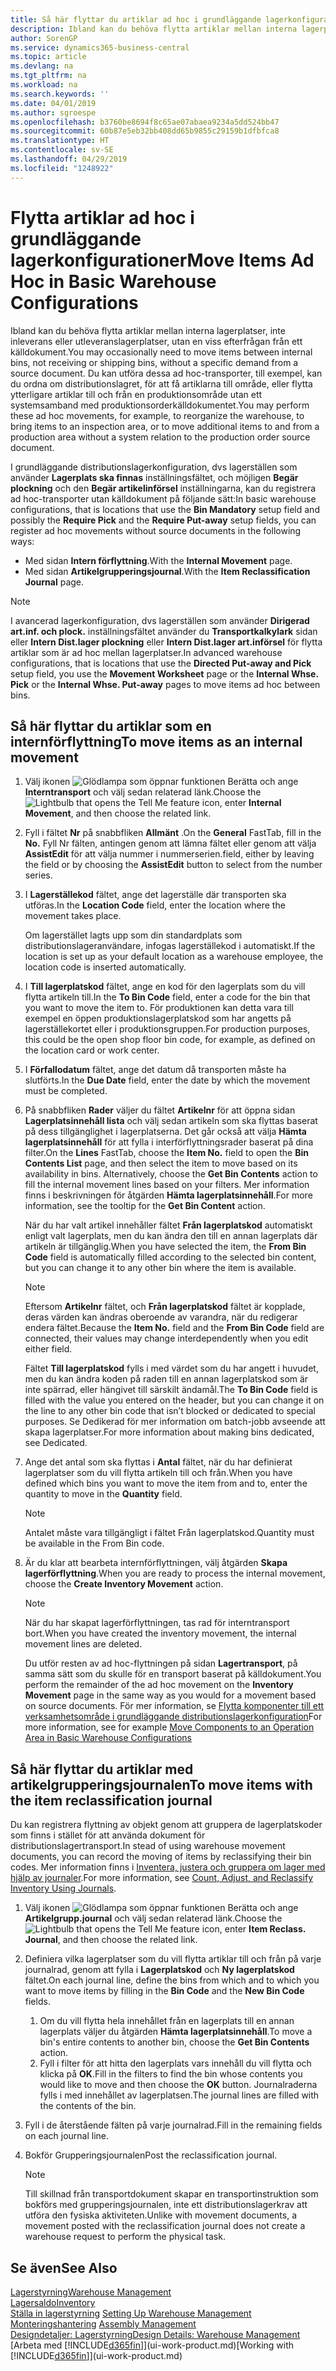 ```yaml
---
title: Så här flyttar du artiklar ad hoc i grundläggande lagerkonfiguration | Microsoft Docs
description: Ibland kan du behöva flytta artiklar mellan interna lagerplatser, inte inleverans eller utleveranslagerplatser, utan en viss efterfrågan från ett källdokument. Du kan utföra dessa ad hoc-transporter, till exempel, kan du ordna om distributionslagret, för att få artiklarna till område, eller flytta ytterligare artiklar till och från en produktionsområde utan ett systemsamband med produktionsorderkälldokumentet.
author: SorenGP
ms.service: dynamics365-business-central
ms.topic: article
ms.devlang: na
ms.tgt_pltfrm: na
ms.workload: na
ms.search.keywords: ''
ms.date: 04/01/2019
ms.author: sgroespe
ms.openlocfilehash: b3760be8694f8c65ae07abaea9234a5dd524bb47
ms.sourcegitcommit: 60b87e5eb32bb408dd65b9855c29159b1dfbfca8
ms.translationtype: HT
ms.contentlocale: sv-SE
ms.lasthandoff: 04/29/2019
ms.locfileid: "1248922"
---
```

# <a name="move-items-ad-hoc-in-basic-warehouse-configurations"></a><span data-ttu-id="97e54-104">Flytta artiklar ad hoc i grundläggande lagerkonfigurationer</span><span class="sxs-lookup"><span data-stu-id="97e54-104">Move Items Ad Hoc in Basic Warehouse Configurations</span></span>
<span data-ttu-id="97e54-105">Ibland kan du behöva flytta artiklar mellan interna lagerplatser, inte inleverans eller utleveranslagerplatser, utan en viss efterfrågan från ett källdokument.</span><span class="sxs-lookup"><span data-stu-id="97e54-105">You may occasionally need to move items between internal bins, not receiving or shipping bins, without a specific demand from a source document.</span></span> <span data-ttu-id="97e54-106">Du kan utföra dessa ad hoc-transporter, till exempel, kan du ordna om distributionslagret, för att få artiklarna till område, eller flytta ytterligare artiklar till och från en produktionsområde utan ett systemsamband med produktionsorderkälldokumentet.</span><span class="sxs-lookup"><span data-stu-id="97e54-106">You may perform these ad hoc movements, for example, to reorganize the warehouse, to bring items to an inspection area, or to move additional items to and from a production area without a system relation to the production order source document.</span></span>  

<span data-ttu-id="97e54-107">I grundläggande distributionslagerkonfiguration, dvs lagerställen som använder **Lagerplats ska finnas** inställningsfältet, och möjligen **Begär plockning** och den **Begär artikelinförsel** inställningarna, kan du registrera ad hoc-transporter utan källdokument på följande sätt:</span><span class="sxs-lookup"><span data-stu-id="97e54-107">In basic warehouse configurations, that is locations that use the **Bin Mandatory** setup field and possibly the **Require Pick** and the **Require Put-away** setup fields, you can register ad hoc movements without source documents in the following ways:</span></span>  

- <span data-ttu-id="97e54-108">Med sidan **Intern förflyttning**.</span><span class="sxs-lookup"><span data-stu-id="97e54-108">With the **Internal Movement** page.</span></span>  
- <span data-ttu-id="97e54-109">Med sidan **Artikelgrupperingsjournal**.</span><span class="sxs-lookup"><span data-stu-id="97e54-109">With the **Item Reclassification Journal** page.</span></span>  

> [!NOTE]  
>  <span data-ttu-id="97e54-110">I avancerad lagerkonfiguration, dvs lagerställen som använder **Dirigerad art.inf. och plock.** inställningsfältet använder du **Transportkalkylark** sidan eller **Intern Dist.lager plockning** eller **Intern Dist.lager art.införsel** för flytta artiklar som är ad hoc mellan lagerplatser.</span><span class="sxs-lookup"><span data-stu-id="97e54-110">In advanced warehouse configurations, that is locations that use the **Directed Put-away and Pick** setup field, you use the **Movement Worksheet** page or the **Internal Whse. Pick** or the **Internal Whse. Put-away** pages to move items ad hoc between bins.</span></span>  

## <a name="to-move-items-as-an-internal-movement"></a><span data-ttu-id="97e54-111">Så här flyttar du artiklar som en internförflyttning</span><span class="sxs-lookup"><span data-stu-id="97e54-111">To move items as an internal movement</span></span>  
1.  <span data-ttu-id="97e54-112">Välj ikonen ![Glödlampa som öppnar funktionen Berätta](media/ui-search/search_small.png "Berätta vad du vill göra") och ange **Interntransport** och välj sedan relaterad länk.</span><span class="sxs-lookup"><span data-stu-id="97e54-112">Choose the ![Lightbulb that opens the Tell Me feature](media/ui-search/search_small.png "Tell me what you want to do") icon, enter **Internal Movement**, and then choose the related link.</span></span>  
2.  <span data-ttu-id="97e54-113">Fyll i fältet **Nr** på snabbfliken **Allmänt** .</span><span class="sxs-lookup"><span data-stu-id="97e54-113">On the **General** FastTab, fill in the **No.**</span></span> <span data-ttu-id="97e54-114">Fyll Nr fälten, antingen genom att lämna fältet eller genom att välja **AssistEdit** för att välja nummer i nummerserien.</span><span class="sxs-lookup"><span data-stu-id="97e54-114">field, either by leaving the field or by choosing the **AssistEdit** button to select from the number series.</span></span>  
3.  <span data-ttu-id="97e54-115">I **Lagerställekod** fältet, ange det lagerställe där transporten ska utföras.</span><span class="sxs-lookup"><span data-stu-id="97e54-115">In the **Location Code** field, enter the location where the movement takes place.</span></span>  

    <span data-ttu-id="97e54-116">Om lagerstället lagts upp som din standardplats som distributionslageranvändare, infogas lagerställekod i automatiskt.</span><span class="sxs-lookup"><span data-stu-id="97e54-116">If the location is set up as your default location as a warehouse employee, the location code is inserted automatically.</span></span>  
4.  <span data-ttu-id="97e54-117">I **Till lagerplatskod** fältet, ange en kod för den lagerplats som du vill flytta artikeln till.</span><span class="sxs-lookup"><span data-stu-id="97e54-117">In the **To Bin Code** field, enter a code for the bin that you want to move the item to.</span></span> <span data-ttu-id="97e54-118">För produktionen kan detta vara till exempel en öppen produktionslagerplatskod som har angetts på lagerställekortet eller i produktionsgruppen.</span><span class="sxs-lookup"><span data-stu-id="97e54-118">For production purposes, this could be the open shop floor bin code, for example, as defined on the location card or work center.</span></span>  
5.  <span data-ttu-id="97e54-119">I **Förfallodatum** fältet, ange det datum då transporten måste ha slutförts.</span><span class="sxs-lookup"><span data-stu-id="97e54-119">In the **Due Date** field, enter the date by which the movement must be completed.</span></span>  
6.  <span data-ttu-id="97e54-120">På snabbfliken **Rader** väljer du fältet **Artikelnr** för att öppna sidan **Lagerplatsinnehåll lista** och välj sedan artikeln som ska flyttas baserat på dess tillgänglighet i lagerplatserna. Det går också att välja **Hämta lagerplatsinnehåll** för att fylla i interförflyttningsrader baserat på dina filter.</span><span class="sxs-lookup"><span data-stu-id="97e54-120">On the **Lines** FastTab, choose the **Item No.** field to open the **Bin Contents List** page, and then select the item to move based on its availability in bins. Alternatively, choose the **Get Bin Contents** action to fill the internal movement lines based on your filters.</span></span> <span data-ttu-id="97e54-121">Mer information finns i beskrivningen för åtgärden **Hämta lagerplatsinnehåll**.</span><span class="sxs-lookup"><span data-stu-id="97e54-121">For more information, see the tooltip for the **Get Bin Content** action.</span></span>   

    <span data-ttu-id="97e54-122">När du har valt artikel innehåller fältet **Från lagerplatskod** automatiskt enligt valt lagerplats, men du kan ändra den till en annan lagerplats där artikeln är tillgänglig.</span><span class="sxs-lookup"><span data-stu-id="97e54-122">When you have selected the item, the **From Bin Code** field is automatically filled according to the selected bin content, but you can change it to any other bin where the item is available.</span></span>  

    > [!NOTE]  
    >  <span data-ttu-id="97e54-123">Eftersom **Artikelnr** fältet, och **Från lagerplatskod** fältet är kopplade, deras värden kan ändras oberoende av varandra, när du redigerar endera fältet.</span><span class="sxs-lookup"><span data-stu-id="97e54-123">Because the **Item No.** field and the **From Bin Code** field are connected, their values may change interdependently when you edit either field.</span></span>  

    <span data-ttu-id="97e54-124">Fältet **Till lagerplatskod** fylls i med värdet som du har angett i huvudet, men du kan ändra koden på raden till en annan lagerplatskod som är inte spärrad, eller hängivet till särskilt ändamål.</span><span class="sxs-lookup"><span data-stu-id="97e54-124">The **To Bin Code** field is filled with the value you entered on the header, but you can change it on the line to any other bin code that isn’t blocked or dedicated to special purposes.</span></span> <span data-ttu-id="97e54-125">Se Dedikerad för mer information om batch-jobb avseende att skapa lagerplatser.</span><span class="sxs-lookup"><span data-stu-id="97e54-125">For more information about making bins dedicated, see Dedicated.</span></span>  
7.  <span data-ttu-id="97e54-126">Ange det antal som ska flyttas i **Antal** fältet, när du har definierat lagerplatser som du vill flytta artikeln till och från.</span><span class="sxs-lookup"><span data-stu-id="97e54-126">When you have defined which bins you want to move the item from and to, enter the quantity to move in the **Quantity** field.</span></span>  

    > [!NOTE]  
    >  <span data-ttu-id="97e54-127">Antalet måste vara tillgängligt i fältet Från lagerplatskod.</span><span class="sxs-lookup"><span data-stu-id="97e54-127">Quantity must be available in the From Bin code.</span></span>  

8.  <span data-ttu-id="97e54-128">Är du klar att bearbeta internförflyttningen, välj åtgärden **Skapa lagerförflyttning**.</span><span class="sxs-lookup"><span data-stu-id="97e54-128">When you are ready to process the internal movement, choose the **Create Inventory Movement** action.</span></span>  

    > [!NOTE]  
    >  <span data-ttu-id="97e54-129">När du har skapat lagerförflyttningen, tas rad för interntransport bort.</span><span class="sxs-lookup"><span data-stu-id="97e54-129">When you have created the inventory movement, the internal movement lines are deleted.</span></span>  

    <span data-ttu-id="97e54-130">Du utför resten av ad hoc-flyttningen på sidan **Lagertransport**, på samma sätt som du skulle för en transport baserat på källdokument.</span><span class="sxs-lookup"><span data-stu-id="97e54-130">You perform the remainder of the ad hoc movement on the **Inventory Movement** page in the same way as you would for a movement based on source documents.</span></span> <span data-ttu-id="97e54-131">För mer information, se [Flytta komponenter till ett verksamhetsområde i grundläggande distributionslagerkonfiguration](warehouse-how-to-move-components-to-an-operation-area-in-basic-warehousing.md)</span><span class="sxs-lookup"><span data-stu-id="97e54-131">For more information, see for example [Move Components to an Operation Area in Basic Warehouse Configurations](warehouse-how-to-move-components-to-an-operation-area-in-basic-warehousing.md)</span></span>  

## <a name="to-move-items-with-the-item-reclassification-journal"></a><span data-ttu-id="97e54-132">Så här flyttar du artiklar med artikelgrupperingsjournalen</span><span class="sxs-lookup"><span data-stu-id="97e54-132">To move items with the item reclassification journal</span></span>
<span data-ttu-id="97e54-133">Du kan registrera flyttning av objekt genom att gruppera de lagerplatskoder som finns i stället för att använda dokument för distributionslagertransport.</span><span class="sxs-lookup"><span data-stu-id="97e54-133">In stead of using warehouse movement documents, you can record the moving of items by reclassifying their bin codes.</span></span> <span data-ttu-id="97e54-134">Mer information finns i [Inventera, justera och gruppera om lager med hjälp av journaler](inventory-how-count-adjust-reclassify.md).</span><span class="sxs-lookup"><span data-stu-id="97e54-134">For more information, see [Count, Adjust, and Reclassify Inventory Using Journals](inventory-how-count-adjust-reclassify.md).</span></span>   
1.  <span data-ttu-id="97e54-135">Välj ikonen ![Glödlampa som öppnar funktionen Berätta](media/ui-search/search_small.png "Berätta vad du vill göra") och ange **Artikelgrupp.journal** och välj sedan relaterad länk.</span><span class="sxs-lookup"><span data-stu-id="97e54-135">Choose the ![Lightbulb that opens the Tell Me feature](media/ui-search/search_small.png "Tell me what you want to do") icon, enter **Item Reclass. Journal**, and then choose the related link.</span></span>  
2.  <span data-ttu-id="97e54-136">Definiera vilka lagerplatser som du vill flytta artiklar till och från på varje journalrad, genom att fylla i **Lagerplatskod** och **Ny lagerplatskod** fältet.</span><span class="sxs-lookup"><span data-stu-id="97e54-136">On each journal line, define the bins from which and to which you want to move items by filling in the **Bin Code** and the **New Bin Code** fields.</span></span>  

    1.  <span data-ttu-id="97e54-137">Om du vill flytta hela innehållet från en lagerplats till en annan lagerplats väljer du åtgärden **Hämta lagerplatsinnehåll**.</span><span class="sxs-lookup"><span data-stu-id="97e54-137">To move a bin's entire contents to another bin, choose the **Get Bin Contents** action.</span></span>  
    2.  <span data-ttu-id="97e54-138">Fyll i filter för att hitta den lagerplats vars innehåll du vill flytta och klicka på **OK**.</span><span class="sxs-lookup"><span data-stu-id="97e54-138">Fill in the filters to find the bin whose contents you would like to move and then choose the **OK** button.</span></span> <span data-ttu-id="97e54-139">Journalraderna fylls i med innehållet av lagerplatsen.</span><span class="sxs-lookup"><span data-stu-id="97e54-139">The journal lines are filled with the contents of the bin.</span></span>  
3.  <span data-ttu-id="97e54-140">Fyll i de återstående fälten på varje journalrad.</span><span class="sxs-lookup"><span data-stu-id="97e54-140">Fill in the remaining fields on each journal line.</span></span>   
4.  <span data-ttu-id="97e54-141">Bokför Grupperingsjournalen</span><span class="sxs-lookup"><span data-stu-id="97e54-141">Post the reclassification journal.</span></span>  

    > [!NOTE]  
    >  <span data-ttu-id="97e54-142">Till skillnad från transportdokument skapar en transportinstruktion som bokförs med grupperingsjournalen, inte ett distributionslagerkrav att utföra den fysiska aktiviteten.</span><span class="sxs-lookup"><span data-stu-id="97e54-142">Unlike with movement documents, a movement posted with the reclassification journal does not create a warehouse request to perform the physical task.</span></span>  

## <a name="see-also"></a><span data-ttu-id="97e54-143">Se även</span><span class="sxs-lookup"><span data-stu-id="97e54-143">See Also</span></span>  
[<span data-ttu-id="97e54-144">Lagerstyrning</span><span class="sxs-lookup"><span data-stu-id="97e54-144">Warehouse Management</span></span>](warehouse-manage-warehouse.md)  
[<span data-ttu-id="97e54-145">Lagersaldo</span><span class="sxs-lookup"><span data-stu-id="97e54-145">Inventory</span></span>](inventory-manage-inventory.md)  
<span data-ttu-id="97e54-146">[Ställa in lagerstyrning](warehouse-setup-warehouse.md)   </span><span class="sxs-lookup"><span data-stu-id="97e54-146">[Setting Up Warehouse Management](warehouse-setup-warehouse.md)   </span></span>  
<span data-ttu-id="97e54-147">[Monteringshantering](assembly-assemble-items.md)  </span><span class="sxs-lookup"><span data-stu-id="97e54-147">[Assembly Management](assembly-assemble-items.md)  </span></span>  
[<span data-ttu-id="97e54-148">Designdetaljer: Lagerstyrning</span><span class="sxs-lookup"><span data-stu-id="97e54-148">Design Details: Warehouse Management</span></span>](design-details-warehouse-management.md)  
<span data-ttu-id="97e54-149">[Arbeta med [!INCLUDE[d365fin](includes/d365fin_md.md)]](ui-work-product.md)</span><span class="sxs-lookup"><span data-stu-id="97e54-149">[Working with [!INCLUDE[d365fin](includes/d365fin_md.md)]](ui-work-product.md)</span></span>
